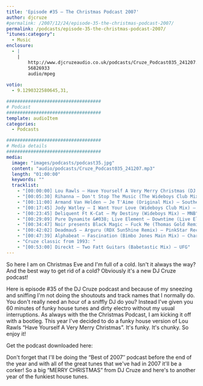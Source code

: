 ```yaml
---
title: 'Episode #35 – The Christmas Podcast 2007'
author: djcruze
#permalink: /2007/12/24/episode-35-the-christmas-podcast-2007/
permalink: /podcasts/episode-35-the-christmas-podcast-2007/
"itunes:category":
  - Music
enclosure:
  - |
    |
        http://www.djcruzeaudio.co.uk/podcasts/Cruze_Podcast035_241207.mp3
        56826933
        audio/mpeg
        
votio:
  - 9.1290322580645,31,

###################################
# Podcast
###################################
template: audioItem
categories:
  - Podcasts

###################################
# Media details
###################################
media:
  image: "images/podcasts/podcast35.jpg"
  content: "audio/podcasts/Cruze_Podcast035_241207.mp3"
  length: "01:00:00"
  keywords: ""
  tracklist:
    - "[00:00:00] Lou Rawls – Have Yourself A Very Merry Christmas (DJ Cruze Funkfinders Remix) – White"
    - "[00:05:30] Rihanna – Don't Stop The Music (The Wideboys Club Mix) – Def Jam"
    - "[00:11:00] Armand Van Helden – Je T'Aime (Original Mix) – Southern Fried Recordings"
    - "[00:17:45] Jody Watley – I Want Your Love (Wideboys Club Mix) – Gusto"
    - "[00:23:45] Deliquent Ft K-Cat – My Destiny (Wideboys Mix) – MNB"
    - "[00:29:09] Pure Dynamite &#038; Live Element – Downtime (Live Element Twilo Mix) – Gossip Records"
    - "[00:34:47] Noir presents Black Magic – Fuck Me (Thomas Gold Remix) – Just For Fun Recordings"
    - "[00:42:02] Deadmau5 – Arguru (RDX 5un5hine Remix) – PinkStar Records"
    - "[00:47:39] Alphabeat – Fascination (Bimbo Jones Main Mix) – Charisma"
    - "Cruze classic from 1993: "
    - "[00:53:00] Direckt – Two Fatt Guitars (Babetastic Mix) – UFG"
---
```


So here I am on Christmas Eve and I'm full of a cold. Isn't it always the way? And the best way to get rid of a cold? Obviously it's a new DJ Cruze podcast!

Here is episode #35 of the DJ Cruze podcast and because of my sneezing and sniffing I'm not doing the shoutouts and track names that I normally do. You don't really need an hour of a sniffly DJ do you? Instead I've given you 60 minutes of funky house tunes and dirty electro without my usual interruptions. As always with the the Christmas Podcast, I am kicking it off with a bootleg. This year I've decided to do a funky house version of Lou Rawls &#8220;Have Yourself A Very Merry Christmas&#8221;. It's funky. It's chunky. So enjoy it!

Get the podcast downloaded here:

Don't forget that I'll be doing the &#8220;Best of 2007&#8243; podcast before the end of the year and with all of the great tunes that we've had in 2007 it'll be a corker! So a big &#8220;MERRY CHRISTMAS&#8221; from DJ Cruze and here's to another year of the funkiest house tunes. 

